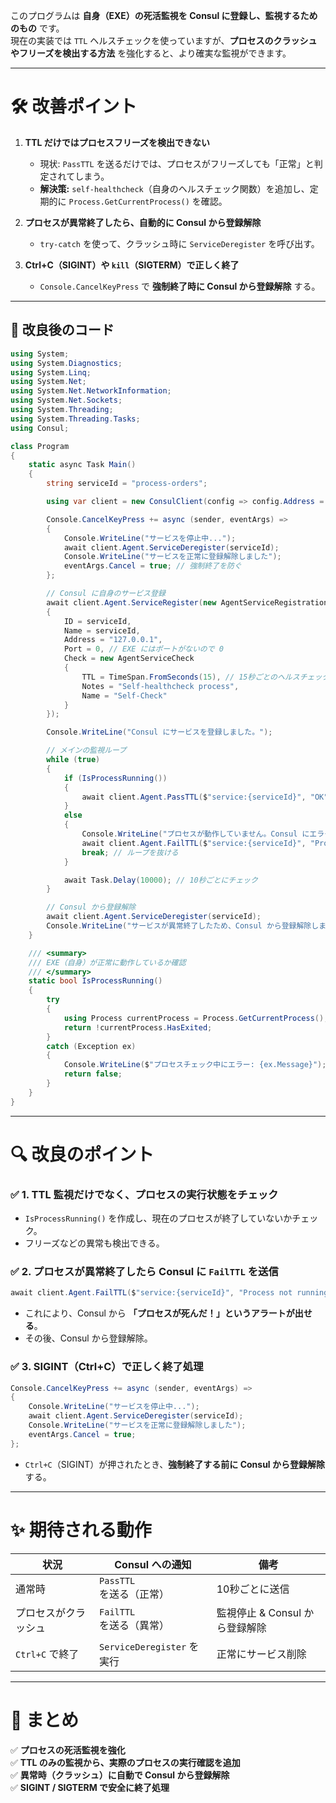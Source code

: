 このプログラムは **自身（EXE）の死活監視を Consul に登録し、監視するためのもの** です。  
現在の実装では `TTL` ヘルスチェックを使っていますが、**プロセスのクラッシュやフリーズを検出する方法** を強化すると、より確実な監視ができます。  

---

# **🛠 改善ポイント**
1. **TTL だけではプロセスフリーズを検出できない**
   - 現状: `PassTTL` を送るだけでは、プロセスがフリーズしても「正常」と判定されてしまう。
   - **解決策:** `self-healthcheck`（自身のヘルスチェック関数）を追加し、定期的に `Process.GetCurrentProcess()` を確認。

2. **プロセスが異常終了したら、自動的に Consul から登録解除**
   - `try-catch` を使って、クラッシュ時に `ServiceDeregister` を呼び出す。

3. **Ctrl+C（SIGINT）や `kill`（SIGTERM）で正しく終了**
   - `Console.CancelKeyPress` で **強制終了時に Consul から登録解除** する。

---

## **🚀 改良後のコード**
```csharp
using System;
using System.Diagnostics;
using System.Linq;
using System.Net;
using System.Net.NetworkInformation;
using System.Net.Sockets;
using System.Threading;
using System.Threading.Tasks;
using Consul;

class Program
{
    static async Task Main()
    {
        string serviceId = "process-orders";

        using var client = new ConsulClient(config => config.Address = new Uri("http://localhost:8500"));

        Console.CancelKeyPress += async (sender, eventArgs) =>
        {
            Console.WriteLine("サービスを停止中...");
            await client.Agent.ServiceDeregister(serviceId);
            Console.WriteLine("サービスを正常に登録解除しました");
            eventArgs.Cancel = true; // 強制終了を防ぐ
        };

        // Consul に自身のサービス登録
        await client.Agent.ServiceRegister(new AgentServiceRegistration
        {
            ID = serviceId,
            Name = serviceId,
            Address = "127.0.0.1",
            Port = 0, // EXE にはポートがないので 0
            Check = new AgentServiceCheck
            {
                TTL = TimeSpan.FromSeconds(15), // 15秒ごとのヘルスチェック
                Notes = "Self-healthcheck process",
                Name = "Self-Check"
            }
        });

        Console.WriteLine("Consul にサービスを登録しました。");

        // メインの監視ループ
        while (true)
        {
            if (IsProcessRunning())
            {
                await client.Agent.PassTTL($"service:{serviceId}", "OK");
            }
            else
            {
                Console.WriteLine("プロセスが動作していません。Consul にエラーを通知します...");
                await client.Agent.FailTTL($"service:{serviceId}", "Process not running!");
                break; // ループを抜ける
            }

            await Task.Delay(10000); // 10秒ごとにチェック
        }

        // Consul から登録解除
        await client.Agent.ServiceDeregister(serviceId);
        Console.WriteLine("サービスが異常終了したため、Consul から登録解除しました。");
    }

    /// <summary>
    /// EXE（自身）が正常に動作しているか確認
    /// </summary>
    static bool IsProcessRunning()
    {
        try
        {
            using Process currentProcess = Process.GetCurrentProcess();
            return !currentProcess.HasExited;
        }
        catch (Exception ex)
        {
            Console.WriteLine($"プロセスチェック中にエラー: {ex.Message}");
            return false;
        }
    }
}
```

---

# **🔍 改良のポイント**
### **✅ 1. TTL 監視だけでなく、プロセスの実行状態をチェック**
- `IsProcessRunning()` を作成し、現在のプロセスが終了していないかチェック。
- フリーズなどの異常も検出できる。

### **✅ 2. プロセスが異常終了したら Consul に `FailTTL` を送信**
```csharp
await client.Agent.FailTTL($"service:{serviceId}", "Process not running!");
```
- これにより、Consul から **「プロセスが死んだ！」というアラートが出せる**。
- その後、Consul から登録解除。

### **✅ 3. SIGINT（Ctrl+C）で正しく終了処理**
```csharp
Console.CancelKeyPress += async (sender, eventArgs) =>
{
    Console.WriteLine("サービスを停止中...");
    await client.Agent.ServiceDeregister(serviceId);
    Console.WriteLine("サービスを正常に登録解除しました");
    eventArgs.Cancel = true;
};
```
- `Ctrl+C`（SIGINT）が押されたとき、**強制終了する前に Consul から登録解除** する。

---

# **✨ 期待される動作**
| 状況 | Consul への通知 | 備考 |
|------|--------------|------|
| 通常時 | `PassTTL` を送る（正常） | 10秒ごとに送信 |
| プロセスがクラッシュ | `FailTTL` を送る（異常） | 監視停止 & Consul から登録解除 |
| `Ctrl+C` で終了 | `ServiceDeregister` を実行 | 正常にサービス削除 |

---

# **🌟 まとめ**
✅ **プロセスの死活監視を強化**  
✅ **TTL のみの監視から、実際のプロセスの実行確認を追加**  
✅ **異常時（クラッシュ）に自動で Consul から登録解除**  
✅ **SIGINT / SIGTERM で安全に終了処理**
